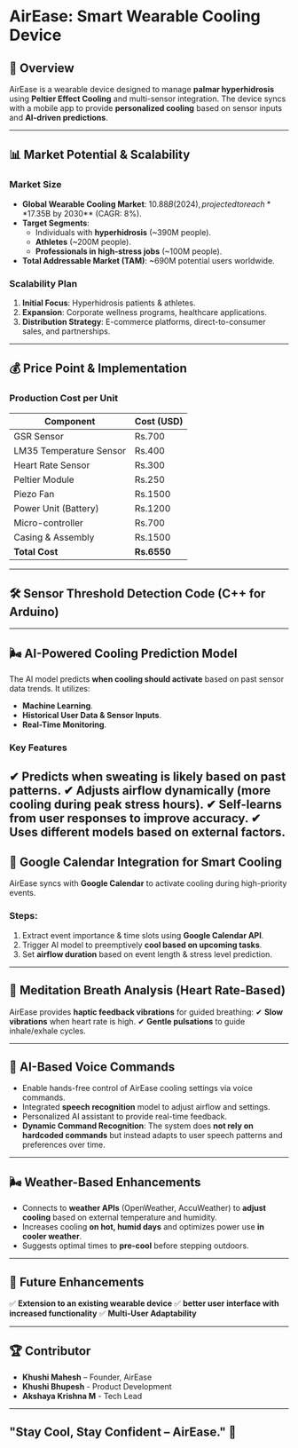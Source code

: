# AirEase: Smart Wearable Cooling Device

## 🚀 Overview
AirEase is a wearable device designed to manage **palmar hyperhidrosis** using **Peltier Effect Cooling** and multi-sensor integration. The device syncs with a mobile app to provide **personalized cooling** based on sensor inputs and **AI-driven predictions**.

---

## 📊 Market Potential & Scalability

### **Market Size**
- **Global Wearable Cooling Market**: $10.88B (2024), projected to reach **$17.35B by 2030** (CAGR: 8%).
- **Target Segments**:
  - Individuals with **hyperhidrosis** (~390M people).
  - **Athletes** (~200M people).
  - **Professionals in high-stress jobs** (~100M people).
- **Total Addressable Market (TAM)**: ~690M potential users worldwide.

### **Scalability Plan**
1. **Initial Focus**: Hyperhidrosis patients & athletes.
2. **Expansion**: Corporate wellness programs, healthcare applications.
3. **Distribution Strategy**: E-commerce platforms, direct-to-consumer sales, and partnerships.

---

## 💰 Price Point & Implementation

### **Production Cost per Unit**
| Component               | Cost (USD) |
|------------------------|------------|
| GSR Sensor            | Rs.700        |
| LM35 Temperature Sensor | Rs.400        |
| Heart Rate Sensor     | Rs.300        |
| Peltier Module        | Rs.250        |
| Piezo Fan        | Rs.1500         |
| Power Unit (Battery) | Rs.1200        |
| Micro-controller    | Rs.700        |
| Casing & Assembly    | Rs.1500        |
| **Total Cost**       | **Rs.6550**    |

---

## 🛠️ Sensor Threshold Detection Code (C++ for Arduino)

---

## 🌬️ AI-Powered Cooling Prediction Model
The AI model predicts **when cooling should activate** based on past sensor data trends. It utilizes:

- **Machine Learning**.
- **Historical User Data & Sensor Inputs**.
- **Real-Time Monitoring**.

### **Key Features**
✔ **Predicts when sweating is likely based on past patterns.**
✔ **Adjusts airflow dynamically (more cooling during peak stress hours).**
✔ **Self-learns from user responses to improve accuracy.**
✔ **Uses different models based on external factors.**
---

## 📅 Google Calendar Integration for Smart Cooling
AirEase syncs with **Google Calendar** to activate cooling during high-priority events.

### **Steps**:
1. Extract event importance & time slots using **Google Calendar API**.
2. Trigger AI model to preemptively **cool based on upcoming tasks**.
3. Set **airflow duration** based on event length & stress level prediction.

---

## 🧘 Meditation Breath Analysis (Heart Rate-Based)
AirEase provides **haptic feedback vibrations** for guided breathing:
✔ **Slow vibrations** when heart rate is high.
✔ **Gentle pulsations** to guide inhale/exhale cycles.

---

## 🦌 AI-Based Voice Commands
- Enable hands-free control of AirEase cooling settings via voice commands.
- Integrated **speech recognition** model to adjust airflow and settings.
- Personalized AI assistant to provide real-time feedback.
- **Dynamic Command Recognition**: The system does **not rely on hardcoded commands** but instead adapts to user speech patterns and preferences over time.

---

## 🌬️ Weather-Based Enhancements
- Connects to **weather APIs** (OpenWeather, AccuWeather) to **adjust cooling** based on external temperature and humidity.
- Increases cooling **on hot, humid days** and optimizes power use **in cooler weather**.
- Suggests optimal times to **pre-cool** before stepping outdoors.

---

## 🔗 Future Enhancements
✅ **Extension to an existing wearable device** 
✅ **better user interface with increased functionality** 
✅ **Multi-User Adaptability** 

---

## 🏆 Contributor
- **Khushi Mahesh** – Founder, AirEase
- **Khushi Bhupesh** - Product Development
- **Akshaya Krishna M** - Tech Lead

---

## "Stay Cool, Stay Confident – AirEase." 🚀
